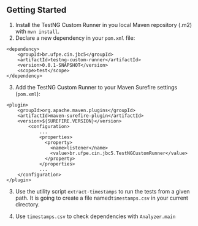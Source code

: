 ## Getting Started

1. Install the TestNG Custom Runner in you local Maven repository (.m2) with `mvn install`.
2. Declare a new dependency in your `pom.xml` file:
```{xml}
<dependency>
    <groupId>br.ufpe.cin.jbc5</groupId>
    <artifactId>testng-custom-runner</artifactId>
    <version>0.0.1-SNAPSHOT</version>
    <scope>test</scope>
</dependency>
```
3. Add the TestNG Custom Runner to your Maven Surefire settings (`pom.xml`):
```{xml}
<plugin>
    <groupId>org.apache.maven.plugins</groupId>
    <artifactId>maven-surefire-plugin</artifactId>
    <version>${SUREFIRE.VERSION}</version>
        <configuration>
            ...
            <properties>
              <property>
                <name>listener</name>
                <value>br.ufpe.cin.jbc5.TestNGCustomRunner</value>
              </property>
            </properties>
            ...
    </configuration>
</plugin>
```
3. Use the utility script `extract-timestamps` to run the tests from a given path.
  It is going to create a file named`timestamps.csv` in your current directory.

4. Use `timestamps.csv` to check dependencies with `Analyzer.main`
